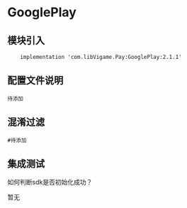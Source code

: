 # GooglePlay

## 模块引入

```text
    implementation 'com.libVigame.Pay:GooglePlay:2.1.1'
```

## 配置文件说明

```text
待添加
```

## 混淆过滤

```text
#待添加
```

## 集成测试

如何判断sdk是否初始化成功？

暂无

